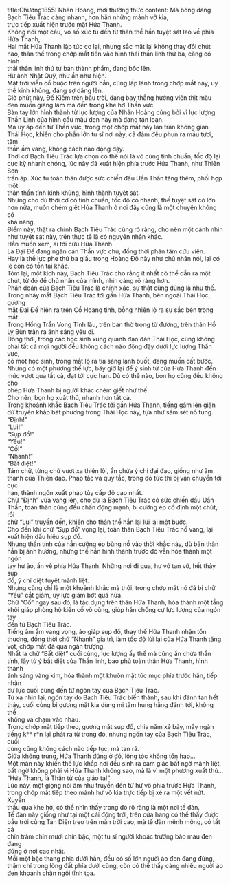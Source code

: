 title:Chương1855: Nhân Hoàng, mời thưởng thức
content:
Mà bóng dáng Bạch Tiêu Trác càng nhanh, hơn hẳn những mảnh vỡ kia,<br>trực tiếp xuất hiện trước mặt Hứa Thanh.<br>Không nói một câu, vô số xúc tu đến từ thân thể hắn tuyệt sát lao về phía<br>Hứa Thanh,.<br>Hai mắt Hứa Thanh lập tức co lại, nhưng sắc mặt lại không thay đổi chút<br>nào, thân thể trong chớp mắt tiến vào hình thái thần linh thứ ba, càng có hình<br>thái thần linh thứ tư bán thành phẩm, đang bốc lên.<br>Hư ảnh Nhật Quỹ, như ẩn như hiện.<br>Mặt trời viễn cổ buộc trên người hắn, cũng lấp lánh trong chớp mắt này, uy<br>thế kinh khủng, đáng sợ dâng lên.<br>Giờ phút này, Đế Kiếm trên bầu trời, đang bay thẳng hướng viên thịt màu<br>đen muốn giáng lâm mà đến trong khe hở Thần vực.<br>Bàn tay lớn hình thành từ lực lượng của Nhân Hoàng cũng bởi vì lực lượng<br>Thần Linh của hình cầu màu đen này mà đang tán loạn.<br>Mà uy áp đến từ Thần vực, trong một chớp mắt này lan tràn không gian<br>Thái Học, khiến cho phần lớn tu sĩ nơi này, cả đám đều phun ra máu tươi, tâm<br>thần ầm vang, không cách nào động đậy.<br>Thời cơ Bạch Tiêu Trác lựa chọn có thể nói là vô cùng tinh chuẩn, tốc độ lại<br>cực kỳ nhanh chóng, lúc này đã xuất hiện phía trước Hứa Thanh, như Thiên Sơn<br>trấn áp. Xúc tu toàn thân được sức chiến đấu Uẩn Thần tăng thêm, phối hợp một<br>thân thần tính kinh khủng, hình thành tuyệt sát.<br>Nhưng cho dù thời cơ có tinh chuẩn, tốc độ có nhanh, thế tuyệt sát có lớn<br>hơn nữa, muốn chém giết Hứa Thanh ở nơi đây cũng là một chuyện không có<br>khả năng.<br>Điểm này, thật ra chính Bạch Tiêu Trác cũng rõ ràng, cho nên một cảnh nhìn<br>như tuyệt sát này, trên thực tế là có nguyên nhân khác.<br>Hắn muốn xem, ai tới cứu Hứa Thanh.<br>Là Đại Đế đang ngăn cản Thần vực chủ, đồng thời phân tâm cứu viện.<br>Hay là thế lực phe thứ ba giấu trong Hoàng Đô này như chủ nhân nói, lại có<br>lẽ còn có tồn tại khác.<br>Tóm lại, một kích này, Bạch Tiêu Trác cho rằng ít nhất có thể dẫn ra một<br>chút, từ đó để chủ nhân của mình, nhìn càng rõ ràng hơn.<br>Phán đoán của Bạch Tiêu Trác là chính xác, sự thật cũng đúng là như thế.<br>Trong nháy mắt Bạch Tiêu Trác tới gần Hứa Thanh, bên ngoài Thái Học, gương<br>mặt Đại Đế hiện ra trên Cổ Hoàng tinh, bỗng nhiên lộ ra sự sắc bén trong mắt.<br>Trong Hồng Trần Vong Tình lâu, trên bàn thờ trong từ đường, trên thân Hồ<br>Ly Bùn tràn ra ánh sáng yêu dị.<br>Đồng thời, trong các học sinh xung quanh đạo đàn Thái Học, cũng không<br>phải tất cả mọi người đều không cách nào động đậy dưới lực lượng Thần vực,<br>có một học sinh, trong mắt lộ ra tia sáng lạnh buốt, đang muốn cất bước.<br>Nhưng có một phương thế lực, bây giờ lại để ý sinh tử của Hứa Thanh đến<br>mức vượt qua tất cả, đạt tới cực hạn. Dù có thế nào, bọn họ cũng đều không cho<br>phép Hứa Thanh bị người khác chém giết như thế.<br>Cho nên, bọn họ xuất thủ, nhanh hơn tất cả.<br>Trong khoảnh khắc Bạch Tiêu Trác tới gần Hứa Thanh, tiếng gầm lên giận<br>dữ truyền khắp bát phương trong Thái Học này, tựa như sấm sét nổ tung.<br>“Định!”<br>“Lui!”<br>“Sụp đổ!”<br>“Yếu!”<br>“Cố!”<br>“Nhanh!”<br>“Bất diệt!”<br>Tám chữ, từng chữ vượt xa thiên lôi, ẩn chứa ý chí đại đạo, giống như âm<br>thanh của Thiên đạo. Pháp tắc và quy tắc, trong đó tức thì bị vận chuyển tới cực<br>hạn, thành ngôn xuất pháp tùy cấp độ cao nhất.<br>Chữ “Định” vừa vang lên, cho dù là Bạch Tiêu Trác có sức chiến đấu Uẩn<br>Thần, toàn thân cũng đều chấn động mạnh, bị cưỡng ép cố định một chút, rồi<br>chữ “Lui” truyền đến, khiến cho thân thể hắn lại lùi lại một bước.<br>Cho đến khi chữ “Sụp đổ” vọng lại, toàn thân Bạch Tiêu Trác nổ vang, lại<br>xuất hiện dấu hiệu sụp đổ.<br>Nhưng thần tính của hắn cưỡng ép bùng nổ vào thời khắc này, dù bản thân<br>hắn bị ảnh hưởng, nhưng thế hắn hình thành trước đó vẫn hóa thành một ngón<br>tay hư ảo, ấn về phía Hứa Thanh. Những nơi đi qua, hư vô tan vỡ, hết thảy sụp<br>đổ, ý chí diệt tuyệt mãnh liệt.<br>Nhưng cũng chỉ là một khoảnh khắc mà thôi, trong chớp mắt nó đã bị chữ<br>“Yếu” cắt giảm, uy lực giảm bớt quá nửa.<br>Chữ “Cố” ngay sau đó, là tác dụng trên thân Hứa Thanh, hóa thành một tầng<br>khôi giáp phòng hộ kiên cố vô cùng, giúp hắn chống cự lực lượng của ngón tay<br>đến từ Bạch Tiêu Trác.<br>Tiếng ầm ầm vang vọng, áo giáp sụp đổ, thay thế Hứa Thanh nhận tổn<br>thương, đồng thời chữ “Nhanh” gia trì, làm tốc độ lùi lại của Hứa Thanh tăng<br>vọt, chớp mắt đã qua ngàn trượng.<br>Nhất là chữ “Bất diệt” cuối cùng, lực lượng ấy thế mà cũng ẩn chứa thần<br>tính, lấy từ ý bất diệt của Thần linh, bao phủ toàn thân Hứa Thanh, hình thành<br>ánh sáng vàng kim, hóa thành một khuôn mặt túc mục phía trước hắn, tiếp nhận<br>dư lực cuối cùng đến từ ngón tay của Bạch Tiêu Trác.<br>Từ xa nhìn lại, ngón tay do Bạch Tiêu Trác biến thành, sau khi đánh tan hết<br>thảy, cuối cùng bị gương mặt kia dùng mi tâm hung hăng đánh tới, không thể<br>không va chạm vào nhau.<br>Trong chớp mắt tiếp theo, gương mặt sụp đổ, chia năm xẻ bảy, mấy ngàn<br>tiếng k** r*n lại phát ra từ trong đó, nhưng ngón tay của Bạch Tiêu Trác, cuối<br>cùng cũng không cách nào tiếp tục, mà tan rã.<br>Giữa không trung, Hứa Thanh đứng ở đó, lông tóc không tổn hao...<br>Một màn này khiến thế lực khắp nơi đều sinh ra cảm giác bất ngờ mãnh liệt,<br>bất ngờ không phải vì Hứa Thanh không sao, mà là vì một phương xuất thủ...<br>“Hứa Thanh, là Thần tử của giáo ta!”<br>Lúc này, một giọng nói âm nhu truyền đến từ hư vô phía trước Hứa Thanh,<br>trong chớp mắt tiếp theo mảnh hư vô kia trực tiếp bị xé ra một vết nứt. Xuyên<br>thấu qua khe hở, có thể nhìn thấy trong đó rõ ràng là một nơi tế đàn.<br>Tế đàn này giống như tại một cái động trời, trên cửa hang có thể thấy được<br>bầu trời cùng Tàn Diện treo trên màn trời cao, mà tế đàn mênh mông, có tất cả<br>chín trăm chín mươi chín bậc, một tu sĩ người khoác trường bào màu đen đang<br>đứng ở nơi cao nhất.<br>Mỗi một bậc thang phía dưới hắn, đều có số lớn người áo đen đang đứng,<br>thậm chí trong lòng đất phía dưới cùng, còn có thể thấy càng nhiều người áo<br>đen khoanh chân ngồi tĩnh tọa.